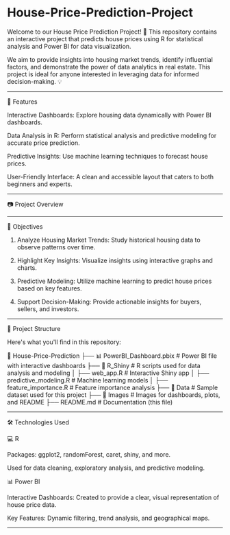 # House-Price-Prediction-Project
Welcome to our House Price Prediction Project! 🌟 This repository contains an interactive project that predicts house prices using R for statistical analysis and Power BI for data visualization.

We aim to provide insights into housing market trends, identify influential factors, and demonstrate the power of data analytics in real estate. This project is ideal for anyone interested in leveraging data for informed decision-making. 💡


---

🚀 Features

Interactive Dashboards: Explore housing data dynamically with Power BI dashboards.

Data Analysis in R: Perform statistical analysis and predictive modeling for accurate price prediction.

Predictive Insights: Use machine learning techniques to forecast house prices.

User-Friendly Interface: A clean and accessible layout that caters to both beginners and experts.



---

📷 Project Overview




---

📌 Objectives

1. Analyze Housing Market Trends: Study historical housing data to observe patterns over time.


2. Highlight Key Insights: Visualize insights using interactive graphs and charts.


3. Predictive Modeling: Utilize machine learning to predict house prices based on key features.


4. Support Decision-Making: Provide actionable insights for buyers, sellers, and investors.




---

📂 Project Structure

Here's what you'll find in this repository:

📂 House-Price-Prediction
├── 📊 PowerBI_Dashboard.pbix         # Power BI file with interactive dashboards
├── 📁 R_Shiny                        # R scripts used for data analysis and modeling
│   ├── web_app.R                     # Interactive Shiny app
│   ├── predictive_modeling.R         # Machine learning models
│   ├── feature_importance.R          # Feature importance analysis
├── 📁 Data                           # Sample dataset used for this project
├── 📁 Images                         # Images for dashboards, plots, and README
├── README.md                         # Documentation (this file)


---

🛠️ Technologies Used

💻 R

Packages: ggplot2, randomForest, caret, shiny, and more.

Used for data cleaning, exploratory analysis, and predictive modeling.


📊 Power BI

Interactive Dashboards: Created to provide a clear, visual representation of house price data.

Key Features: Dynamic filtering, trend analysis, and geographical maps.



---